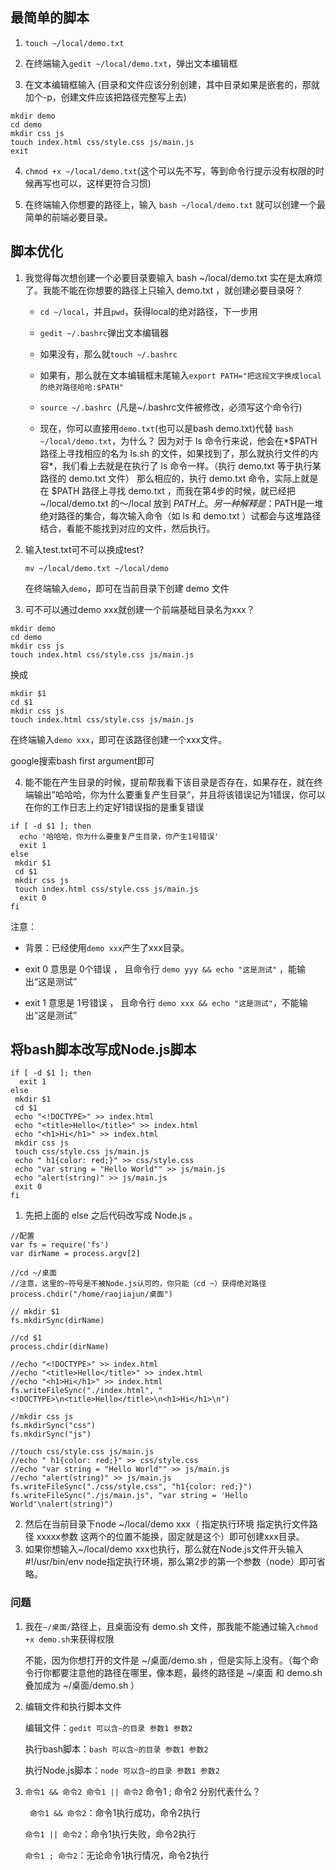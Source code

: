 ## 最简单的脚本
1. `touch ~/local/demo.txt`

2. 在终端输入`gedit ~/local/demo.txt`，弹出文本编辑框

3. 在文本编辑框输入 (目录和文件应该分别创建，其中目录如果是嵌套的，那就加个-p，创建文件应该把路径完整写上去)
```
mkdir demo
cd demo
mkdir css js 
touch index.html css/style.css js/main.js
exit
```
4. `chmod +x ~/local/demo.txt`(这个可以先不写，等到命令行提示没有权限的时候再写也可以，这样更符合习惯)

5. 在终端输入你想要的路径上，输入 `bash ~/local/demo.txt` 就可以创建一个最简单的前端必要目录。

## 脚本优化
1. 我觉得每次想创建一个必要目录要输入 bash ~/local/demo.txt 实在是太麻烦了。我能不能在你想要的路径上只输入 demo.txt ，就创建必要目录呀？

   - `cd ~/local`，并且`pwd`，获得local的绝对路径，下一步用

   - `gedit ~/.bashrc`弹出文本编辑器

   - 如果没有，那么就`touch ~/.bashrc`

   - 如果有，那么就在文本编辑框末尾输入`export PATH="把这段文字换成local的绝对路径哈哈:$PATH"`

   - `source ~/.bashrc `(凡是~/.bashrc文件被修改，必须写这个命令行)

   - 现在，你可以直接用`demo.txt`(也可以是bash demo.txt)代替 `bash ~/local/demo.txt`，为什么？
因为对于 ls 命令行来说，他会在*$PATH路径上寻找相应的名为 ls.sh 的文件，如果找到了，那么就执行文件的内容*，我们看上去就是在执行了 ls 命令一样。（执行 demo.txt 等于执行某路径的 demo.txt 文件）
那么相应的，执行 demo.txt 命令，实际上就是在 $PATH 路径上寻找 demo.txt ，而我在第4步的时候，就已经把 ~/local/demo.txt 的～/local 放到 $PATH 上。
另一种解释是：$PATH是一堆绝对路径的集合，每次输入命令（如 ls 和 demo.txt ）试都会与这堆路径结合，看能不能找到对应的文件，然后执行。

2. 输入test.txt可不可以换成test?

    `mv ~/local/demo.txt ~/local/demo`

   在终端输入`demo`，即可在当前目录下创建 demo 文件

3. 可不可以通过demo xxx就创建一个前端基础目录名为xxx？
```
mkdir demo
cd demo
mkdir css js 
touch index.html css/style.css js/main.js
```
换成
```
mkdir $1 
cd $1
mkdir css js 
touch index.html css/style.css js/main.js
```
在终端输入`demo xxx`，即可在该路径创建一个xxx文件。

google搜索bash first argument即可

4.   能不能在产生目录的时候，提前帮我看下该目录是否存在，如果存在，就在终端输出”哈哈哈，你为什么要重复产生目录“，并且将该错误记为1错误，你可以在你的工作日志上约定好1错误指的是重复错误
```
if [ -d $1 ]; then
  echo '哈哈哈，你为什么要重复产生目录，你产生1号错误'
  exit 1
else
 mkdir $1 
 cd $1
 mkdir css js 
 touch index.html css/style.css js/main.js
  exit 0
fi
```
注意：

   - 背景：已经使用`demo xxx`产生了xxx目录。

   - exit 0 意思是 0个错误 ， 且命令行 `demo yyy && echo "这是测试"` ，能输出“这是测试”

   - exit 1 意思是 1号错误 ， 且命令行 `demo xxx && echo "这是测试"`，不能输出“这是测试”

## 将bash脚本改写成Node.js脚本
```
if [ -d $1 ]; then
  exit 1
else
 mkdir $1
 cd $1
 echo "<!DOCTYPE>" >> index.html
 echo "<title>Hello</title>" >> index.html
 echo "<h1>Hi</h1>" >> index.html
 mkdir css js
 touch css/style.css js/main.js
 echo " h1{color: red;}" >> css/style.css
 echo "var string = "Hello World"" >> js/main.js
 echo "alert(string)" >> js/main.js
 exit 0
fi
```
1.   先把上面的 else 之后代码改写成 Node.js 。
```
//配置
var fs = require('fs') 
var dirName = process.argv[2]

//cd ~/桌面
//注意，这里的~符号是不被Node.js认可的，你只能（cd ~）获得绝对路径
process.chdir("/home/raojiajun/桌面")

// mkdir $1 
fs.mkdirSync(dirName) 

//cd $1
process.chdir(dirName)

//echo "<!DOCTYPE>" >> index.html
//echo "<title>Hello</title>" >> index.html
//echo "<h1>Hi</h1>" >> index.html
fs.writeFileSync("./index.html", "<!DOCTYPE>\n<title>Hello</title>\n<h1>Hi</h1>\n") 

//mkdir css js
fs.mkdirSync("css") 
fs.mkdirSync("js")

//touch css/style.css js/main.js
//echo " h1{color: red;}" >> css/style.css
//echo "var string = "Hello World"" >> js/main.js
//echo "alert(string)" >> js/main.js
fs.writeFileSync("./css/style.css", "h1{color: red;}")
fs.writeFileSync("./js/main.js", "var string = 'Hello World'\nalert(string)")
```
2.   然后在当前目录下node ~/local/demo xxx（	指定执行环境 指定执行文件路径 xxxxx参数 这两个的位置不能换，固定就是这个）即可创建xxx目录。
3. 如果你想输入~/local/demo xxx也执行，那么就在Node.js文件开头输入#!/usr/bin/env node指定执行环境，那么第2步的第一个参数（node）即可省略。
### 问题
1. 我在`~/桌面/`路径上，且桌面没有 demo.sh 文件，那我能不能通过输入`chmod +x demo.sh`来获得权限

   不能，因为你想打开的文件是 ~/桌面/demo.sh ，但是实际上没有。（每个命令行你都要注意他的路径在哪里，像本题，最终的路径是 ~/桌面 和 demo.sh叠加成为 ~/桌面/demo.sh ）

2. 编辑文件和执行脚本文件

   编辑文件：`gedit 可以含~的目录 参数1 参数2`

   执行bash脚本：`bash 可以含~的目录 参数1 参数2`

   执行Node.js脚本：`node 可以含~的目录 参数1 参数2`

3. `命令1 && 命令2 命令1 || 命令2` 命令1 ; 命令2 分别代表什么？

   ` 命令1 && 命令2`：命令1执行成功，命令2执行

   `命令1 || 命令2`：命令1执行失败，命令2执行

   `命令1 ; 命令2`：无论命令1执行情况，命令2执行